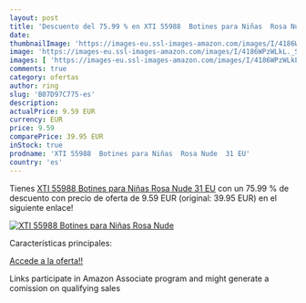 ```yaml
---
layout: post
title: 'Descuento del 75.99 % en XTI 55988  Botines para Niñas  Rosa Nude'
date: 
thumbnailImage: 'https://images-eu.ssl-images-amazon.com/images/I/4186WPzWLkL._SL200_.jpg'
image: 'https://images-eu.ssl-images-amazon.com/images/I/4186WPzWLkL._SL200_.jpg'
images: [ 'https://images-eu.ssl-images-amazon.com/images/I/4186WPzWLkL._SL200_.jpg' ]
comments: true
category: ofertas
author: ring
slug: 'B07D97C775-es'
description:
actualPrice: 9.59 EUR
currency: EUR
price: 9.59
comparePrice: 39.95 EUR
inStock: true
prodname: 'XTI 55988  Botines para Niñas  Rosa Nude  31 EU'
country: 'es'
---
```


Tienes [XTI 55988  Botines para Niñas  Rosa Nude  31 EU](https://www.amazon.es/dp/B07D97C775/?tag=tolees-21) con un 75.99 % de descuento con precio de oferta de 9.59 EUR (original: 39.95 EUR) en el siguiente enlace!

[![XTI 55988  Botines para Niñas  Rosa Nude](https://images-eu.ssl-images-amazon.com/images/I/4186WPzWLkL._SL200_.jpg)](https://www.amazon.es/dp/B07D97C775/?tag=tolees-21)

Características principales:


[Accede a la oferta!!](https://www.amazon.es/dp/B07D97C775/?tag=tolees-21)

Links participate in Amazon Associate program and might generate a comission on qualifying sales


